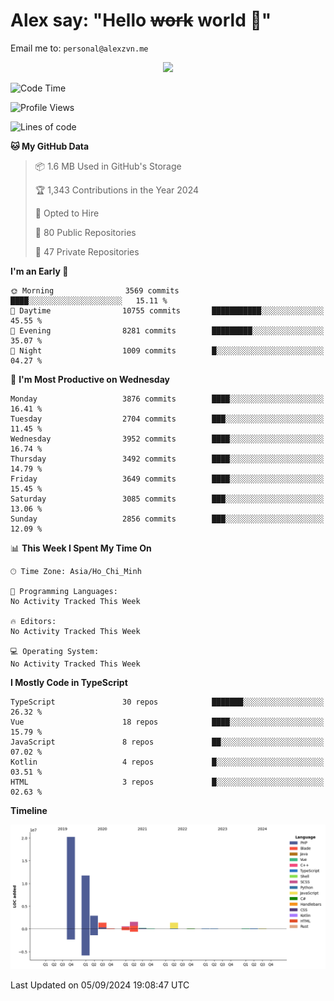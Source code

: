 # Alex say: "Hello ~~work~~ world 🐾"
Email me to: `personal@alexzvn.me`


<p align=center>
  <a href="https://skillicons.dev">
    <img src="https://skillicons.dev/icons?i=ts,js,php,nodejs,bun,vue,nuxt,react,svelte,tauri,laravel,rust,mongodb,docker,electron,redis,rabbitmq,tailwind,git,cloudflare,elysia,mysql,nginx,rollupjs,sentry,ubuntu,yarn,html,css,vite" />
  </a>
</p>

<!--START_SECTION:waka-->
![Code Time](http://img.shields.io/badge/Code%20Time-1%2C066%20hrs%2055%20mins-blue)

![Profile Views](http://img.shields.io/badge/Profile%20Views-13-blue)

![Lines of code](https://img.shields.io/badge/From%20Hello%20World%20I%27ve%20Written-40.5%20million%20lines%20of%20code-blue)

**🐱 My GitHub Data** 

> 📦 1.6 MB Used in GitHub's Storage 
 > 
> 🏆 1,343 Contributions in the Year 2024
 > 
> 💼 Opted to Hire
 > 
> 📜 80 Public Repositories 
 > 
> 🔑 47 Private Repositories 
 > 
**I'm an Early 🐤** 

```text
🌞 Morning                3569 commits        ████░░░░░░░░░░░░░░░░░░░░░   15.11 % 
🌆 Daytime                10755 commits       ███████████░░░░░░░░░░░░░░   45.55 % 
🌃 Evening                8281 commits        █████████░░░░░░░░░░░░░░░░   35.07 % 
🌙 Night                  1009 commits        █░░░░░░░░░░░░░░░░░░░░░░░░   04.27 % 
```
📅 **I'm Most Productive on Wednesday** 

```text
Monday                   3876 commits        ████░░░░░░░░░░░░░░░░░░░░░   16.41 % 
Tuesday                  2704 commits        ███░░░░░░░░░░░░░░░░░░░░░░   11.45 % 
Wednesday                3952 commits        ████░░░░░░░░░░░░░░░░░░░░░   16.74 % 
Thursday                 3492 commits        ████░░░░░░░░░░░░░░░░░░░░░   14.79 % 
Friday                   3649 commits        ████░░░░░░░░░░░░░░░░░░░░░   15.45 % 
Saturday                 3085 commits        ███░░░░░░░░░░░░░░░░░░░░░░   13.06 % 
Sunday                   2856 commits        ███░░░░░░░░░░░░░░░░░░░░░░   12.09 % 
```


📊 **This Week I Spent My Time On** 

```text
🕑︎ Time Zone: Asia/Ho_Chi_Minh

💬 Programming Languages: 
No Activity Tracked This Week

🔥 Editors: 
No Activity Tracked This Week

💻 Operating System: 
No Activity Tracked This Week
```

**I Mostly Code in TypeScript** 

```text
TypeScript               30 repos            ███████░░░░░░░░░░░░░░░░░░   26.32 % 
Vue                      18 repos            ████░░░░░░░░░░░░░░░░░░░░░   15.79 % 
JavaScript               8 repos             ██░░░░░░░░░░░░░░░░░░░░░░░   07.02 % 
Kotlin                   4 repos             █░░░░░░░░░░░░░░░░░░░░░░░░   03.51 % 
HTML                     3 repos             █░░░░░░░░░░░░░░░░░░░░░░░░   02.63 % 
```



**Timeline**

![Lines of Code chart](https://raw.githubusercontent.com/alexzvn/alexzvn/main/assets/bar_graph.png)


 Last Updated on 05/09/2024 19:08:47 UTC
<!--END_SECTION:waka-->
